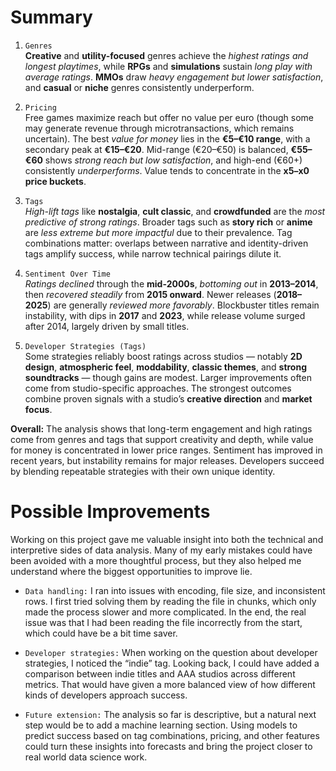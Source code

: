 # Summary

1. `Genres`  
**Creative** and **utility-focused** genres achieve the *highest ratings and longest playtimes*, while **RPGs** and **simulations** sustain *long play with average ratings*. **MMOs** draw *heavy engagement but lower satisfaction*, and **casual** or **niche** genres consistently underperform.  

2. `Pricing`  
Free games maximize reach but offer no value per euro (though some may generate revenue through microtransactions, which remains uncertain). The best *value for money* lies in the **€5–€10 range**, with a secondary peak at **€15–€20**. Mid-range (€20–€50) is balanced, **€55–€60** shows *strong reach but low satisfaction*, and high-end (€60+) consistently *underperforms*. Value tends to concentrate in the **x5–x0 price buckets**.  

3. `Tags`  
*High-lift tags* like **nostalgia**, **cult classic**, and **crowdfunded** are the *most predictive of strong ratings*. Broader tags such as **story rich** or **anime** are *less extreme but more impactful* due to their prevalence. Tag combinations matter: overlaps between narrative and identity-driven tags amplify success, while narrow technical pairings dilute it.  

4. `Sentiment Over Time`  
*Ratings declined* through the **mid-2000s**, *bottoming out* in **2013–2014**, then *recovered steadily* from **2015 onward**. Newer releases (**2018–2025**) are generally *reviewed more favorably*. Blockbuster titles remain instability, with dips in **2017** and **2023**, while release volume surged after 2014, largely driven by small titles.  

5. `Developer Strategies (Tags)`  
Some strategies reliably boost ratings across studios — notably **2D design**, **atmospheric feel**, **moddability**, **classic themes**, and **strong soundtracks** — though gains are modest. Larger improvements often come from studio-specific approaches. The strongest outcomes combine proven signals with a studio’s **creative direction** and **market focus**.  

**Overall:** The analysis shows that long-term engagement and high ratings come from genres and tags that support creativity and depth, while value for money is concentrated in lower price ranges. Sentiment has improved in recent years, but instability remains for major releases. Developers succeed by blending repeatable strategies with their own unique identity.  


# Possible Improvements

Working on this project gave me valuable insight into both the technical and interpretive sides of data analysis. Many of my early mistakes could have been avoided with a more thoughtful process, but they also helped me understand where the biggest opportunities to improve lie.  

- `Data handling:` I ran into issues with encoding, file size, and inconsistent rows. I first tried solving them by reading the file in chunks, which only made the process slower and more complicated. In the end, the real issue was that I had been reading the file incorrectly from the start, which could have be a bit time saver.  

- `Developer strategies:` When working on the question about developer strategies, I noticed the “indie” tag. Looking back, I could have added a comparison between indie titles and AAA studios across different metrics. That would have given a more balanced view of how different kinds of developers approach success.  

- `Future extension:` The analysis so far is descriptive, but a natural next step would be to add a machine learning section. Using models to predict success based on tag combinations, pricing, and other features could turn these insights into forecasts and bring the project closer to real world data science work.  